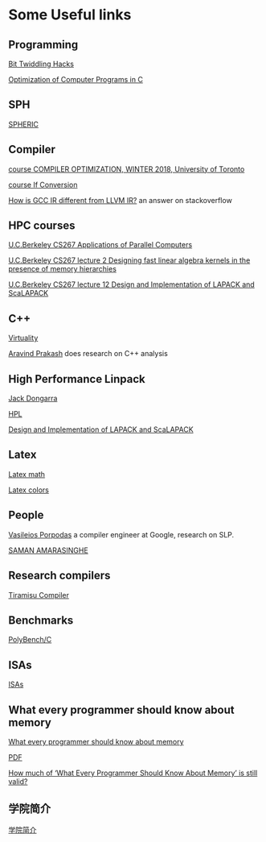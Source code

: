 # Some Useful links

## Programming
[Bit Twiddling Hacks](http://graphics.stanford.edu/~seander/bithacks.html)

[Optimization of Computer Programs in C](http://icps.u-strasbg.fr/~bastoul/local_copies/lee.html)

## SPH
[SPHERIC](https://spheric-sph.org/index)

## Compiler

[course COMPILER OPTIMIZATION, WINTER 2018, University of Toronto](http://www.cs.toronto.edu/~pekhimenko/courses/cscd70-w18/content.html?utm_source=wechat_session&utm_medium=social&utm_oi=61552401055744)

[course If Conversion](https://slideplayer.com/slide/16299923/)

[How is GCC IR different from LLVM IR?](https://stackoverflow.com/questions/40799696/how-is-gcc-ir-different-from-llvm-ir/40802063) an answer on stackoverflow

## HPC courses
[U.C.Berkeley CS267 Applications of Parallel Computers](https://people.eecs.berkeley.edu/~demmel/cs267/)

[U.C.Berkeley CS267 lecture 2 Designing fast linear algebra kernels in the presence of memory hierarchies](https://people.eecs.berkeley.edu/~demmel/cs267/lecture02.html)

[U.C.Berkeley CS267 lecture 12 Design and Implementation of LAPACK and ScaLAPACK](https://people.eecs.berkeley.edu/~demmel/cs267/lecture12/lecture12.html)

## C++
[Virtuality](http://www.gotw.ca/publications/mill18.htm)

[Aravind Prakash](https://dblp.org/pid/127/9208.html) does research on C++ analysis

## High Performance Linpack
[Jack Dongarra](http://www.netlib.org/utk/people/JackDongarra/)

[HPL](http://www.netlib.org/benchmark/hpl/)

[Design and Implementation of LAPACK and ScaLAPACK](https://people.eecs.berkeley.edu/~demmel/cs267/lecture12/lecture12.html)

## Latex
[Latex math](https://en.wikibooks.org/wiki/LaTeX/Mathematics)

[Latex colors](http://latexcolor.com/)

## People
[Vasileios Porpodas](http://vporpo.me/) a compiler engineer at Google, research on SLP.

[SAMAN AMARASINGHE](https://people.csail.mit.edu/saman/#)

## Research compilers
[Tiramisu Compiler](http://tiramisu-compiler.org/)


## Benchmarks
[PolyBench/C](http://web.cse.ohio-state.edu/~pouchet.2/software/polybench/)

## ISAs
[ISAs](https://xkfan.github.io/links/ISAs/isas)

## What every programmer should know about memory
[What every programmer should know about memory](https://lwn.net/Articles/250967/)

[PDF](https://people.freebsd.org/~lstewart/articles/cpumemory.pdf)

[How much of ‘What Every Programmer Should Know About Memory’ is still valid?](https://stackoverflow.com/questions/8126311/how-much-of-what-every-programmer-should-know-about-memory-is-still-valid)

## 学院简介
[学院简介](https://www.nudt.edu.cn/xysz/jsjxy/index.htm)
